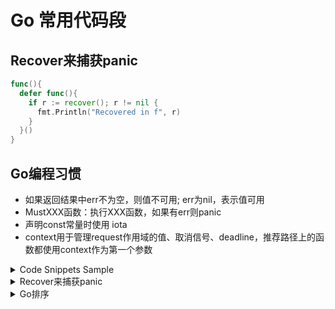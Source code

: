 # Go 常用代码段

## Recover来捕获panic

```go
func(){
  defer func(){
    if r := recover(); r != nil {
      fmt.Println("Recovered in f", r)
    }
  }()
}
```

## Go编程习惯

- 如果返回结果中err不为空，则值不可用; err为nil，表示值可用
- MustXXX函数：执行XXX函数，如果有err则panic
- 声明const常量时使用 iota
- context用于管理request作用域的值、取消信号、deadline，推荐路径上的函数都使用context作为第一个参数

<details>
<summary>Code Snippets Sample</summary>

# QQQ

- abc
- def

</details>

<details>
<summary>Recover来捕获panic</summary>

```go
func(){
  defer func(){
    if r := recover(); r != nil {
      fmt.Println("Recovered in f", r)
    }
  }()
}
```
</details>

<details>
<summary>Go排序</summary>

```go
list := []int64{2,4,8,3}
sort.Slice(list, func(i, j int) bool{
  return list[i] < list[j]
})
```
</details>